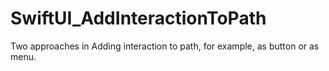 # SwiftUI_AddInteractionToPath
Two approaches in Adding interaction to path, for example, as button or as menu.
